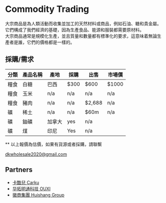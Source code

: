 # Commodity Trading

大宗商品是為人類活動而收集並加工的天然材料或商品，例如石油、糖和貴金屬。它們構成了我們經濟的基礎，因為生產食品、能源和服裝都需要原材料。  
大宗商品通常是規模化生產，並且質量和數量都有標準化的要求，這意味着無論生產者是誰，它們的價格都是一樣的。

## 採購/需求

| 分類 | 產品名稱 | 產地 | 採購 | 出售 | 市場價 |
| --- | --- | --- | --- | --- | --- |
| 糧食 | 白糖 | 巴西 | $300 | $600 | $1000 |
| 糧食 | 玉米 | n/a | n/a | n/a | n/a |
| 糧食 | 豬肉 | n/a | n/a | $2,688 | n/a |
| 礦 | 稀土 | n/a | n/a | $60m | n/a |
| 礦 | 鈾礦 | 加拿大 | yes | n/a | |
| 礦 | 煤 | 印尼 | Yes | n/a | |

\*\* 以上報價為估價，如果有貨源或者採購，請聯繫

[dkwholesale2020@gmail.com](mailto:dkwholesale2020@gmail.com)

## Partners

* [卡酷兒 Carku](https://www.car-ku.com/)
* [华拓明通科技 OUXI](https://ouxi.us/)
* [徽商集團 Huishang Group](http://www.huishang.com.cn/)
